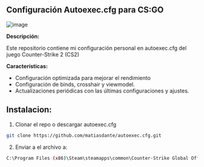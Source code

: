 ## Configuración Autoexec.cfg para CS:GO
![image](https://github.com/matiasdante/autoexec.cfg/assets/70301149/e726db38-9d69-4058-bda1-5df9560c384a)

**Descripción:**

Este repositorio contiene mi configuración personal en autoexec.cfg del juego Counter-Strike 2 (CS2) 

**Características:**

* Configuración optimizada para mejorar el rendimiento
* Configuración de binds, crosshair y viewmodel.
* Actualizaciones periódicas con las últimas configuraciones y ajustes.

## Instalacion:

1. Clonar el repo o descargar autoexec.cfg
```bash
git clone https://github.com/matiasdante/autoexec.cfg.git
```
2. Enviar a el archivo a:
```bash
C:\Program Files (x86)\Steam\steamapps\common\Counter-Strike Global Offensive\game\csgo\cfg
```

   
